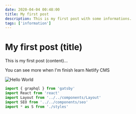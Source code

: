 ```yaml
---
date: 2020-04-04 00:48:00
title: My first post
description: This is my first post with some informations.
tags: ['information']
---
```


# My first post (title)

This is my first post (content)...

You can see more when I'm finish learn Netlify CMS

![Hello World](/assets/img/hello-world.png)

```jsx
import { graphql } from 'gatsby'
import React from 'react'
import Layout from '../../components/Layout'
import SEO from '../../components/seo'
import * as S from './styles'
```
